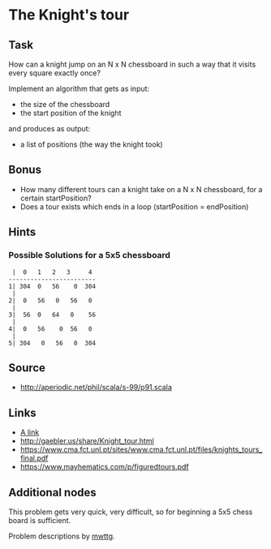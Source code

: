 # The Knight's tour

## Task

How can a knight jump on an N x N chessboard in such a way that it visits every square exactly once?

Implement an algorithm that gets as input:
 * the size of the chessboard
 * the start position of the knight

and produces as output:
* a list of positions (the way the knight took)

## Bonus
* How many different tours can a knight take on a N x N chessboard, for a certain startPosition?
* Does a tour exists which ends in a loop (startPosition = endPosition)

## Hints

### Possible Solutions for a 5x5 chessboard
```
 |  0   1   2   3     4
------------------------
1| 304  0   56    0  304
 |
2|  0   56   0   56   0
 |
3|  56  0   64   0    56
 |
4|  0   56    0  56   0
 |
5| 304   0   56   0  304
```

## Source
* http://aperiodic.net/phil/scala/s-99/p91.scala

## Links
* [A link](http://www.cs.nott.ac.uk/~pszgxk/papers/cec05knights.pdf)
* http://gaebler.us/share/Knight_tour.html
* https://www.cma.fct.unl.pt/sites/www.cma.fct.unl.pt/files/knights_tours_final.pdf
* https://www.mayhematics.com/p/figuredtours.pdf

## Additional nodes

This problem gets very quick, very difficult, so for beginning a 5x5 chess board is sufficient.


Problem descriptions by [mwttg](https://github.com/mwttg/code-katas-scala/blob/master/kata_2020-02-the-knight-tour/readme.md).